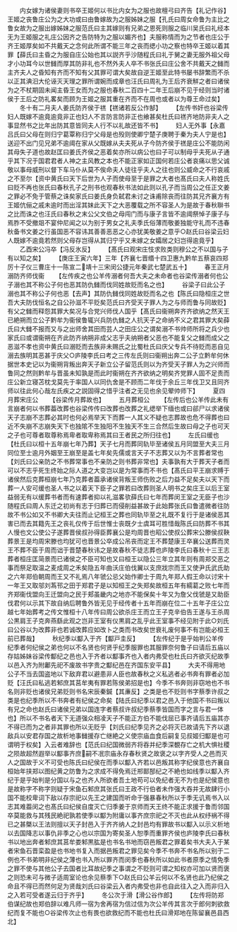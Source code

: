 <!-- { "loadSidebar": true } -->
　　内女嫁为诸侯妻则书卒王姬何以书比内女为之服也故檀弓曰齐告【礼记作谷】王姬之丧鲁庄公为之大功或曰由鲁嫁故为之服姊妹之服【孔氏曰周女命鲁为主比之鲁女故为之服出嫁姊妹之服范氏曰主其嫁则有兄弟之恩死则服之临川吴氏曰礼经本无为王姬服之礼庄公因齐之告防特为之服以媚齐也】夫服称情而为之节者也庄公于齐王姬厚矣如不共戴天之念何此所谓不能三年之丧而缌小功之察也特卒王姬以着其罪【薛氏曰主昏之为服自庄公始也其以説齐乎沙随程氏曰礼于舅之妻无服外祖父母才小功耳今以世雠而厚其防非礼也不然外夫人卒不书张氏曰庄公舍不共戴天之雠而主齐夫人之昏知有齐而不知有父其罪可谓大矣故自逆王姬至此特书屡书辞繁而不杀以正其淟汨大伦诬灭天理之罪所谓婉而成章也汪氏曰周礼为王后齐衰觧之者曰诸侯为之不杖期固未闻主昏王女而为之服也春秋二百四十二年王后崩不见于经则当时诸侯于王后之防礼畧矣而顾为王姬之服其重在齐而不在周也或者以为尊王命过矣】
　　冬十有二月夫人姜氏防齐侯于禚【禚诸若反公作郜】
　　【左传书奸也谷梁传妇人既嫁不逾竟逾竟非正也妇人不言防言防非正也飨甚矣杜氏曰禚齐地防非夫人之事显然书之比年出防其意皆同夫人行不以礼故还皆不书】
　　妇人无外事【永嘉吕氏曰父母在则归宁葛覃称归宁父母是也殁则使卿宁楚子庚聘于秦为夫人宁是也】送迎不出门见兄弟不逾阈在家从父既嫁从夫夫死从子今防齐侯于禚是庄公不能防闲其母失子道也故赵匡曰姜氏齐侯之恶着矣亦所以病公也曰子可以制母乎夫死从子通乎其下况于国君君者人神之主风教之本也不能正家如正国何若庄公者哀痛以思父诚敬以事母威刑以督下车马仆从莫不俟命夫人徒往乎夫人之往也则公威命之不行哀戚之不至尔【资中黄氏曰天下后世为人子而使母至于是罪之大者也髙氏曰夫人称姓氏曰贬不再也张氏曰春秋孔子之刑书也观春秋书法如此则以孔子而当周公之任正文姜之罪必不免于管蔡之诛矣家氏曰姜氏身负弑君未讨之诛甫除丧而往防其兄齐襄方有王姬伉俪之戚未逾时而出淫其妹此天下之大恶覆载之所不容圣人为是故于春秋聨书之比而诛之也汪氏曰春秋之末公父文伯之母闯门而与康子言皆不逾阈祭悼子康子与焉胙不受撤爼不宴仲尼闻之以为别于男女之礼夫季氏俗薄而敬姜独能守礼而不违春秋备书文姜之行虽国恶不容讳其善善恶恶之心亦犹美敬姜之意乎○赵氏曰谷梁云妇人既嫁不逾竟若然则父母存岂得从其归宁乎又未嫁之女孀居之妇岂得逾竟乎】
　　乙酉宋公冯卒【冯反氷反】
　　【髙氏曰观宋庄忮求败类则穆公之不以国与子有以知之矣】
　　【庚庄王寅六年】三年【齐襄七晋缗十四卫惠九黔牟五蔡哀四郑厉十子仪三曹庄十一陈宣二靖十三宋闵公捷元年秦武七楚武五十】
　　春王正月溺防齐师伐衞
　　【左传疾之也公羊传溺者何吾大夫之未命者也谷梁传溺者何也公子溺也其不称公子何也恶其防仇雠而伐同姓故贬而名之也】
　　谷梁子曰此公子溺也其不称公子何也恶【去声】其防仇雠伐同姓故贬而名之也【陈氏曰隐桓庄之世吾大夫防伐恒名之自公孙滋不平贬矣范氏曰齐受天子罪人为之与师而鲁与同故贬】有父之雠而释怨其罪大矣况与合党兴师伐人国乎【髙氏曰衞朔奔齐齐欲纳之然天王已絶朔而立公子黔牟为衞侯鲁辄兴兵防仇雠之人抗天子之命纳不义之君其罪大矣薛氏曰大雠不报而又与之出师舍其田而芸人之田庄公之谓矣溺不书帅师所将之兵少也家氏曰或谓衞朔在齐此防齐纳朔非成父志乎夫纳朔者父恶也不能复父之雠而成父之恶滋不孝也资中黄氏曰溺贬而去族非未赐氏之比蜀杜氏曰庆父专兵不待贬而恶自见溺去族明其恶甚于庆父○庐陵李氏曰考之三传左氏则曰衞朔出奔二公子立黔牟何休据世本史记以为衞朔背叛出奔天子新立公子留范氏则以为齐受天子罪人为之兴师而鲁同之然则黔牟与晋虽未知孰是而此时衞朔在齐齐欲纳之明矣齐党罪人固不足责而庄公新立寝苫枕戈莫先于率国人以同仇舍是不顾而二年伐于余丘三年伐卫又且同齐师以往此何心哉左氏疾之之説固得之惜乎注者之无见也余见翚帅师下】
　　夏四月葬宋庄公
　　【谷梁传月葬故也】
　　五月葬桓公
　　【左传后也公羊传此未有言崩者何以书葬葢改葬也谷梁传传曰改葬也改葬之礼缌举下缅也或曰郤尸以求诸侯天子志崩不志葬必其时也何必焉举天下而葬一人其义不疑也志葬故也危不得葬也曰近不失崩不志崩失天下也独隂不生独阳不生独天不生三合然后生故曰母之子也可天之子也可尊者取尊称焉卑者取卑称焉其曰王者民之所归往也】
　　左氏曰缓也【杜氏曰以桓十五年崩七年乃葬】天子七月而葬同轨毕至诸侯五月同盟至大夫三月同位至士逾月外姻至王崩至是盖七年矣先儒或言天子不志葬又以为不言葬者常也【刘氏曰公亲防之不书葬常事也不亲防之则书葬非常也】夫事孰有大于葬天子者而可以不志乎死生终始之际人道之大变岂以是为常事而不书也【髙氏曰平王崩求赙于诸侯然后克葬桓崩七年乃克葬者葢承诸侯背叛王师伤败之后力益不足矣夫以天下而葬一人安可缓也圣人书之以着天下臣子之罪若曰改葬则圣人明书之矣庄王以后王室益弱无有以缓葬书者而有速葬者抑以礼滋畧欤薛氏曰七年而葬闵王室之无臣子也沙随程氏曰周人东迁之初尚有志于归葬已而侵削益甚故于此始葬张氏曰鲁遣微者往防故不书公如又不书卿大夫往而止记桓王之葬也同轨毕至之礼既不复行于是诸侯恶其害已而去其籍先王之丧礼仅传于后世惟士丧既夕士虞耳可胜惜哉陈氏曰防葬不书其人慢也文公使公子遂葬晋侯叔孙得臣葬襄公是均周晋也昭公使叔公葬宋公滕侯叔鞅葬景王是均周宋滕也均犹可也晋景公卒成公吊丧而定王不葬楚康王卒襄公送葬而灵王不葬不臣于周而诎于晋楚春秋讳之是故春秋不徒志葬也庐陵李氏曰春秋十三王志葬者桓庄匡简景而已诸侯之不臣可知也又曰桓王以隐公三年立其年则有周郑交恶之事而祭足取温之麦成周之禾矣隐五年曲沃庄伯伐翼以支庶戕宗而王又使尹氏武氏助之六年郑伯朝周而王又不礼焉八年虢公忌父始作卿士于周九年郑人假王命以讨宋十一年王又取邬刘蒍邗之田于郑君子是以知桓王之失郑矣故桓五年有繻葛之败七年而齐郑衞伐盟向王迁盟向之民于郏虽畿内之地亦不能保矣十年又为詹父伐虢是又助臣伐君何以示其下故自纳后聘鲁外皆无见于经传者十五年而崩在位二十五年子庄公立越七年始葬考之传文惟桓十八年传曰周公欲杀庄王而立王子克辛伯告王遂与王杀周公黒肩王子克奔燕繇此观之岂非王室有仪黒肩之乱乎此王室事不经见附于此○刘氏曰公谷以为改葬非也若诚改葬应如改卜之类而书改矣世衰礼废何事不有岂能必桓王前已葬哉】
　　秋纪季以酅入于齐【酅戸圭反】
　　【左传纪于是乎始判公羊传纪季者何纪侯之弟也何以不名贤也何贤乎纪季服罪也其服罪奈何鲁子曰请后五庙以存姑姊妹谷梁传酅纪之邑也入于齐者以酅事齐也入者内弗受也杜氏曰齐欲灭纪故季以邑入齐为附鄘先祀不废故书字贵之酅纪邑在齐国东安平县】
　　大夫不得用地公子不当去国盗地以下敌弃君以避患非人臣也故春秋之义私逃者必书奔有罪者必加贬【汪氏曰私逃若邾庶其莒牟夷有罪若陈侯弟招是也】今季不书奔则非窃地也不书名则非贬也诸侯兄弟贬则书名宋辰秦鍼【其亷反】之类是也不贬则书字蔡季许叔之类是也纪季所以不书奔者有纪侯之命矣【陆氏曰纪季以君之邑入于他国不书曰叛以有兄之命也赵氏曰诸侯兄弟以国连字者蔡叔许叔纪季蔡季皆国而字之言与君一体也】所以不书名者天下无道强众相凌天子不能正方伯不能伐屈已事齐请后五庙其亦不得已而为之者非其罪也所以无贬乎【刘氏曰纪季见齐之必将灭已故请先下齐以退敌兵以安君存国之故析地事雠援存亡继絶之义使宗庙血食后嗣复见叔姬归酅是也可谓明于权矣】入云者难辞也【范氏曰纪国微弱齐将吞并纪季深覩存亡之机大惧社稷之陨故超然遐举以酅事齐庶嗣不冺宗庙永存春秋贤之故褒之以字齐受人之邑而灭人之国故于义不可受也陈氏曰纪侯在而季以酅入齐若以邑叛其称字纪侯意也齐襄自桓始年挟郑以图纪黄之防鲁为之求成不得免焉迁郱鄑郚纪之不絶也如线季以酅入齐纪于是乎始判是分国以与之也齐人所欲者吾土地苟可以免纪者无不为也是纪侯意也是故称字不称字则疑于宋鱼石邾庶其张氏曰王政不行伯者未作强大吞并无故肆行小国不能校卑词下敌以存宗祀以先王之建国而听命于强暴春秋所以于季无讥焉书入以志其难葢闵之也髙氏曰纪侯自度灭亡归季姜于京师而天王终不能正求援于鲁而邻国卒莫能救与其残民絶祀孰若使季以酅为附庸以事齐庶宗祀之不灭也此从权纾祸不得已之甚槩以王法则擅以天子封邑入于齐齐纳人之封邑均有罪故书以酅入以示义析地以去国降志以事仇非季之心也以宗国为寄矣圣人恕季而重罪齐侯也庐陵李氏曰春秋书以地出奔者邾庶其莒牟娄邾黒肱是也书名书地而窃邑叛君之罪着矣书大夫入于某者宋鱼石晋栾盈是也书地书复入而据邑叛君之罪见矣今季不书奔不书名所以别于二例也不书弟明非纪侯之薄也书入所以罪齐而闵季也春秋所以如此书者原季之情免季之罪不使与其他公子去国者比耳故纪季之事谓之不贬则可谓之知权亦可加以贤而褒之则恐未可与微子适周室论也余见蔡季下○赵氏曰公羊云何以不名贤也此乃纪侯之命且不得已而然何足为贤哉刘氏曰谷梁云入者内弗受也非也自此往入之入而非归入之入若可受者遂云归于齐乎】
　　冬公次于滑【滑公谷作郎】
　　【左传将防郑伯谋纪故也郑伯辞以难凡师一宿为舍再宿为信过信为次公羊传其言次于郎何刺欲救纪而复不能也○谷梁传次止也有畏也欲救纪而不能也杜氏曰滑郑地在陈留襄邑县西北】
